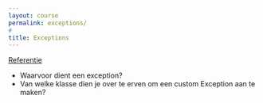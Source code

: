 ```yaml
---
layout: course
permalink: exceptions/
#
title: Exceptions
---
```


[Referentie](https://docs.microsoft.com/en-us/dotnet/csharp/language-reference/keywords/exception-handling-statements)

- Waarvoor dient een exception?
- Van welke klasse dien je over te erven om een custom Exception aan te maken?